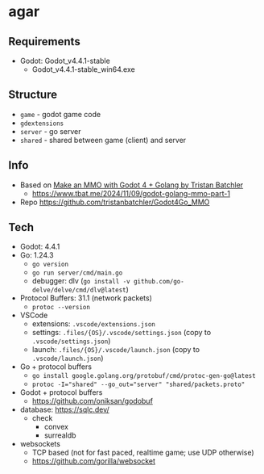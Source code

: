 # agar

## Requirements

- Godot: Godot_v4.4.1-stable
  - Godot_v4.4.1-stable_win64.exe

## Structure

- `game` - godot game code
- `gdextensions`
- `server` - go server
- `shared` - shared between game (client) and server

## Info

- Based on [Make an MMO with Godot 4 + Golang by Tristan Batchler](https://www.youtube.com/playlist?list=PLA1tuaTAYPbHAU2ISi_aMjSyZr-Ay7UTJ)
  - https://www.tbat.me/2024/11/09/godot-golang-mmo-part-1
- Repo https://github.com/tristanbatchler/Godot4Go_MMO

## Tech

- Godot: 4.4.1
- Go: 1.24.3
  - `go version`
  - `go run server/cmd/main.go`
  - debugger: dlv (`go install -v github.com/go-delve/delve/cmd/dlv@latest`)
- Protocol Buffers: 31.1 (network packets)
  - `protoc --version`
- VSCode
  - extensions: `.vscode/extensions.json`
  - settings: `.files/{OS}/.vscode/settings.json` (copy to `.vscode/settings.json`)
  - launch: `.files/{OS}/.vscode/launch.json` (copy to `.vscode/launch.json`)
- Go + protocol buffers
  - `go install google.golang.org/protobuf/cmd/protoc-gen-go@latest`
  - `protoc -I="shared" --go_out="server" "shared/packets.proto"`
- Godot + protocol buffers
  - https://github.com/oniksan/godobuf
- database: https://sqlc.dev/
  - check
    - convex
    - surrealdb
- websockets
  - TCP based (not for fast paced, realtime game; use UDP otherwise)
  - https://github.com/gorilla/websocket
